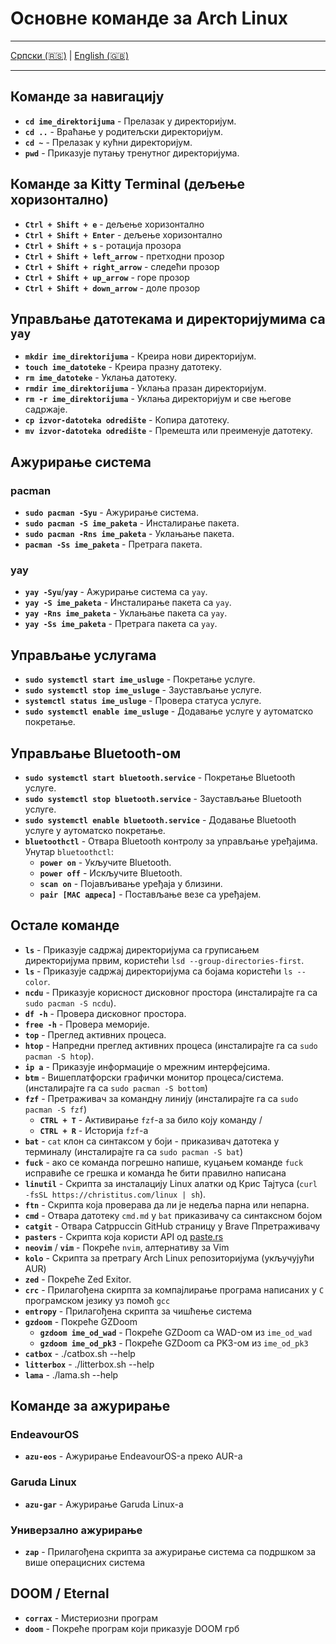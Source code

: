 # Основне команде за Arch Linux

---

[Српски (🇷🇸)](cmd.md) | [English (🇬🇧)](cmd-en.md)

---

## Команде за навигацију

- **`cd ime_direktorijuma`** - Прелазак у директоријум.
- **`cd ..`** - Враћање у родитељски директоријум.
- **`cd ~`** - Прелазак у кућни директоријум.
- **`pwd`** - Приказује путању тренутног директоријума.

## Команде за Kitty Terminal (дељење хоризонтално)

- **`Ctrl + Shift + e`** - дељење хоризонтално
- **`Ctrl + Shift + Enter`** - дељење хоризонтално
- **`Ctrl + Shift + s`** - ротација прозора
- **`Ctrl + Shift + left_arrow`** - претходни прозор
- **`Ctrl + Shift + right_arrow`** - следећи прозор
- **`Ctrl + Shift + up_arrow`** - горе прозор
- **`Ctrl + Shift + down_arrow`** - доле прозор

## Управљање датотекама и директоријумима са `yay`

- **`mkdir ime_direktorijuma`** - Креира нови директоријум.
- **`touch ime_datoteke`** - Креира празну датотеку.
- **`rm ime_datoteke`** - Уклања датотеку.
- **`rmdir ime_direktorijuma`** - Уклања празан директоријум.
- **`rm -r ime_direktorijuma`** - Уклања директоријум и све његове садржаје.
- **`cp izvor-datoteka odredište`** - Копира датотеку.
- **`mv izvor-datoteka odredište`** - Премешта или преименује датотеку.

## Ажурирање система

### pacman

- **`sudo pacman -Syu`** - Ажурирање система.
- **`sudo pacman -S ime_paketa`** - Инсталирање пакета.
- **`sudo pacman -Rns ime_paketa`** - Уклањање пакета.
- **`pacman -Ss ime_paketa`** - Претрага пакета.

### yay

- **`yay -Syu`**/**`yay`** - Ажурирање система са `yay`.
- **`yay -S ime_paketa`** - Инсталирање пакета са `yay`.
- **`yay -Rns ime_paketa`** - Уклањање пакета са `yay`.
- **`yay -Ss ime_paketa`** - Претрага пакета са `yay`.

## Управљање услугама

- **`sudo systemctl start ime_usluge`** - Покретање услуге.
- **`sudo systemctl stop ime_usluge`** - Заустављање услуге.
- **`systemctl status ime_usluge`** - Провера статуса услуге.
- **`sudo systemctl enable ime_usluge`** - Додавање услуге у аутоматско покретање.

## Управљање Bluetooth-ом

- **`sudo systemctl start bluetooth.service`** - Покретање Bluetooth услуге.
- **`sudo systemctl stop bluetooth.service`** - Заустављање Bluetooth услуге.
- **`sudo systemctl enable bluetooth.service`** - Додавање Bluetooth услуге у аутоматско покретање.
- **`bluetoothctl`** - Отвара Bluetooth контролу за управљање уређајима. Унутар `bluetoothctl`:
  - **`power on`** - Укључите Bluetooth.
  - **`power off`** - Искључите Bluetooth.
  - **`scan on`** - Појављивање уређаја у близини.
  - **`pair [MAC адреса]`** - Постављање везе са уређајем.

## Остале команде

- **`ls`** - Приказује садржај директоријума са груписањем директоријума првим, користећи `lsd --group-directories-first`.
- **`ls`** - Приказује садржај директоријума са бојама користећи `ls --color`.
- **`ncdu`** - Приказује корисност дисковног простора (инсталирајте га са `sudo pacman -S ncdu`).
- **`df -h`** - Провера дисковног простора.
- **`free -h`** - Провера меморије.
- **`top`** - Преглед активних процеса.
- **`htop`** - Напредни преглед активних процеса (инсталирајте га са `sudo pacman -S htop`).
- **`ip a`** - Приказује информације о мрежним интерфејсима.
- **`btm`** - Вишеплатфорски графички монитор процеса/система. (инсталирајте га са `sudo pacman -S bottom`)
- **`fzf`** - Претраживач за командну линију (инсталирајте га са `sudo pacman -S fzf`)
  - **`CTRL + T`** - Активирање `fzf`-а за било коју команду
    /
  - **`CTRL + R`** - Историја `fzf`-а
- **`bat`** - `cat` клон са синтаксом у боји - приказивач датотека у терминалу (инсталирајте га са `sudo pacman -S bat`)
- **`fuck`** - ако се команда погрешно напише, куцањем команде `fuck` исправиће се грешка и команда ће бити правилно написана
- **`linutil`** - Скрипта за инсталацију Linux алатки од Крис Тајтуса (`curl -fsSL https://christitus.com/linux | sh`).
- **`ftn`** - Скрипта која проверава да ли је недеља парна или непарна.
- **`cmd`** - Отвара датотеку `cmd.md` у `bat` приказивачу са синтаксном бојом
- **`catgit`** - Отвара Catppuccin GitHub страницу у Brave Ппретраживачу
- **`pasters`** - Скрипта која користи API од [paste.rs](https://paste.rs/)
- **`neovim`** / **`vim`** - Покреће `nvim`, алтернативу за Vim
- **`kolo`** - Скрипта за претрагу Arch Linux репозиторијума (укључујући AUR)
- **`zed`** - Покреће Zed Exitor.
- **`crc`** - Прилагођена скирпта за компајлирање програма написаних у `C` програмском језику уз помоћ `gcc`
- **`entropy`** - Прилагођена скрипта за чишћење система
- **`gzdoom`** - Покреће GZDoom
  - **`gzdoom ime_od_wad`** - Покреће GZDoom са WAD-ом из `ime_od_wad`
  - **`gzdoom ime_od_pk3`** - Покреће GZDoom са PK3-ом из `ime_od_pk3`
- **`catbox`** - ./catbox.sh --help
- **`litterbox`** - ./litterbox.sh --help
- **`lama`** - ./lama.sh --help

## Команде за ажурирање

### EndeavourOS

- **`azu-eos`** - Ажурирање EndeavourOS-а преко AUR-а

### Garuda Linux

- **`azu-gar`** - Ажурирање Garuda Linux-а

### Универзално ажурирање

- **`zap`** - Прилагођена скрипта за ажурирање система са подршком за више операцисних система

## DOOM / Eternal

- **`corrax`** - Мистериозни програм
- **`doom`** - Покреће програм који приказује DOOM грб

